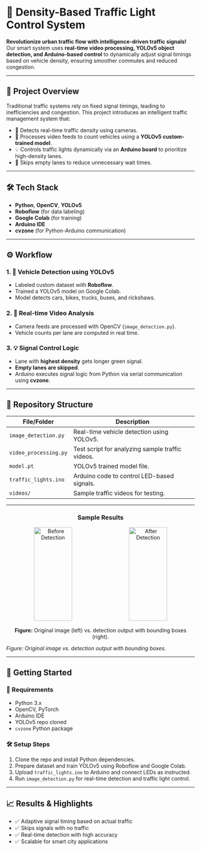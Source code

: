 # 🚦 Density-Based Traffic Light Control System

**Revolutionize urban traffic flow with intelligence-driven traffic signals!**  
Our smart system uses **real-time video processing, YOLOv5 object detection, and Arduino-based control** to dynamically adjust signal timings based on vehicle density, ensuring smoother commutes and reduced congestion.

---

## 📌 Project Overview

Traditional traffic systems rely on fixed signal timings, leading to inefficiencies and congestion. This project introduces an intelligent traffic management system that:

- 🚗 Detects real-time traffic density using cameras.
- 🎥 Processes video feeds to count vehicles using a **YOLOv5 custom-trained model**.
- 💡 Controls traffic lights dynamically via an **Arduino board** to prioritize high-density lanes.
- 🛑 Skips empty lanes to reduce unnecessary wait times.

---

## 🛠️ Tech Stack

- **Python**, **OpenCV**, **YOLOv5**
- **Roboflow** (for data labeling)
- **Google Colab** (for training)
- **Arduino IDE**
- **cvzone** (for Python-Arduino communication)

---

## ⚙️ Workflow

### 1. 🚗 Vehicle Detection using YOLOv5
- Labeled custom dataset with **Roboflow**.
- Trained a YOLOv5 model on Google Colab.
- Model detects cars, bikes, trucks, buses, and rickshaws.

### 2. 🎥 Real-time Video Analysis
- Camera feeds are processed with OpenCV (`image_detection.py`).
- Vehicle counts per lane are computed in real time.

### 3. 💡 Signal Control Logic
- Lane with **highest density** gets longer green signal.
- **Empty lanes are skipped**.
- Arduino executes signal logic from Python via serial communication using **cvzone**.

---

## 📂 Repository Structure

| File/Folder             | Description                                                                 |
|-------------------------|-----------------------------------------------------------------------------|
| `image_detection.py`    | Real-time vehicle detection using YOLOv5.                                   |
| `video_processing.py`   | Test script for analyzing sample traffic videos.                            |
| `model.pt`              | YOLOv5 trained model file.                                                  |
| `traffic_lights.ino`    | Arduino code to control LED-based signals.                                  |
| `videos/`               | Sample traffic videos for testing.                                          |

---

<h3 align="center">Sample Results</h3>

<p align="center">
  <img src="https://github.com/user-attachments/assets/4d8019be-eeb2-4fea-8fbd-d216c7b7d5c9" height="250" width="45%" alt="Before Detection"/>
  &nbsp; &nbsp; &nbsp;
  <img src="https://github.com/user-attachments/assets/889bebcd-088a-4dbe-bebe-c7f499f850b5" height="250" width="45%" alt="After Detection"/>
</p>

<p align="center"><b>Figure:</b> Original image (left) vs. detection output with bounding boxes (right).</p>

*Figure: Original image vs. detection output with bounding boxes.*

---

## 🚀 Getting Started

### 🔧 Requirements

- Python 3.x  
- OpenCV, PyTorch  
- Arduino IDE  
- YOLOv5 repo cloned  
- `cvzone` Python package

### 🛠 Setup Steps

1. Clone the repo and install Python dependencies.
2. Prepare dataset and train YOLOv5 using Roboflow and Google Colab.
3. Upload `traffic_lights.ino` to Arduino and connect LEDs as instructed.
4. Run `image_detection.py` for real-time detection and traffic light control.

---

## 📈 Results & Highlights

- ✅ Adaptive signal timing based on actual traffic
- ✅ Skips signals with no traffic
- ✅ Real-time detection with high accuracy
- ✅ Scalable for smart city applications


